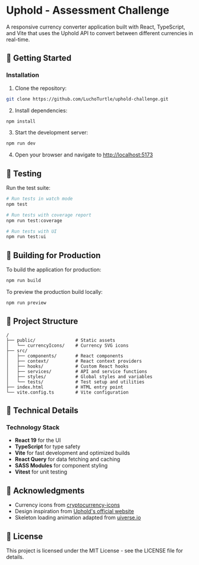 # Uphold - Assessment Challenge

A responsive currency converter application built with React, TypeScript, and Vite that uses the Uphold API to convert between different currencies in real-time.

## 🚀 Getting Started

### Installation

1. Clone the repository:

```bash
git clone https://github.com/LuchoTurtle/uphold-challenge.git
```

2. Install dependencies:

```bash
npm install
```

3. Start the development server:

```bash
npm run dev
```

4. Open your browser and navigate to [http://localhost:5173](http://localhost:5173)

## 🧪 Testing

Run the test suite:

```bash
# Run tests in watch mode
npm test

# Run tests with coverage report
npm run test:coverage

# Run tests with UI
npm run test:ui
```

## 🔨 Building for Production

To build the application for production:

```bash
npm run build
```

To preview the production build locally:

```bash
npm run preview
```

## 📁 Project Structure

```
/
├── public/               # Static assets
│   └── currencyIcons/    # Currency SVG icons
├── src/
│   ├── components/       # React components
│   ├── context/          # React context providers
│   ├── hooks/            # Custom React hooks
│   ├── services/         # API and service functions
│   ├── styles/           # Global styles and variables
│   └── tests/            # Test setup and utilities
├── index.html            # HTML entry point
└── vite.config.ts        # Vite configuration
```

## 🔧 Technical Details

### Technology Stack

- **React 19** for the UI
- **TypeScript** for type safety
- **Vite** for fast development and optimized builds
- **React Query** for data fetching and caching
- **SASS Modules** for component styling
- **Vitest** for unit testing

## 🙏 Acknowledgments

- Currency icons from [cryptocurrency-icons](https://github.com/spothq/cryptocurrency-icons)
- Design inspiration from [Uphold's official website](https://uphold.com)
- Skeleton loading animation adapted from [uiverse.io](https://uiverse.io/JustCode14/red-dingo-61)

## 📝 License

This project is licensed under the MIT License - see the LICENSE file for details.

<!--

NOTES:

- talk about production considerations for CORS (using a  proxy backend with express or something)
- could have used `zod` to validate the DATA from the Api since it it can return a single object or an array
- montserrat is the closest font to the one used in the original design
- added all the styles from the brand guide from link.
- used CSS modules instead of styled components to keep it simpler and have CSS guidelines be more visible
- downloaded icons from `https://github.com/spothq/cryptocurrency-icons/tree/master/svg/color` 
- could have virtualized and could have fixed the height and width of the items but decided against it, it wasn't really relevant. Decided to sticky the header instead.
- tried to follow Uphold guidelines through variables and global
- added accessbility as much as possible
- used instead of styled-components for simplicity, to make CSS guidelines more visible and to align with UpHold's tech stack.
- tried adding ARIA and skip links for accessibility and screen reader support.
- added ark/light mode with user preference detection and localStorage persistence
- added skeleton screens for improved perceived performance
- used react-query for data fetching and caching (instead of using a map inside the code)
- used the defaults from react-query and vitest. 
- proxied the API calls to avoid CORS issues during development. In production, a backend proxy server (e.g., Express) would be necessary to handle CORS and secure API keys.
- added vitest for unit testing and coverage. Didn't add tests because of lack of time but did the framework and setup for it.

-->